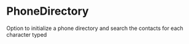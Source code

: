 # PhoneDirectory
Option to initialize a phone directory and search the contacts for each character typed
